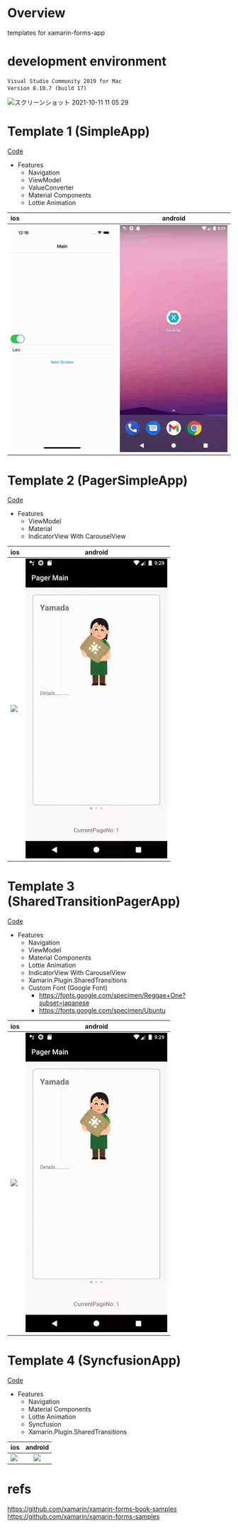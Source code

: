 # Overview

templates for xamarin-forms-app

# development environment

```
Visual Studio Community 2019 for Mac
Version 8.10.7 (build 17)
```

<img width="196" alt="スクリーンショット 2021-10-11 11 05 29" src="https://user-images.githubusercontent.com/16476224/136723264-db49c0b7-79d1-40b3-9a69-0555d8d25e53.png">


# Template 1 (SimpleApp)
[Code](https://github.com/LeoAndo/xamarin-forms-app-templates/tree/main/SimpleApp)<br>
- Features
  - Navigation
  - ViewModel 
  - ValueConverter
  - Material Components
  - Lottie Animation

| ios | android |
|:---|:---:|
|<img src="https://github.com/LeoAndo/xamarin-forms-app-templates/blob/main/SimpleApp/capture/ios.gif" width=320 /> |<img src="https://github.com/LeoAndo/xamarin-forms-app-templates/blob/main/SimpleApp/capture/android.gif" width=320 /> |

# Template 2 (PagerSimpleApp)
[Code](https://github.com/LeoAndo/xamarin-forms-app-templates/tree/main/PagerSimpleApp)<br>
- Features
  - ViewModel
  - Material
  - IndicatorView With CarouselView

| ios | android |
|:---|:---:|
|<img src="https://github.com/LeoAndo/xamarin-forms-app-templates/blob/main/PagerSimpleApp/capture/ios.gif" width=320 /> |<img src="https://github.com/LeoAndo/xamarin-forms-app-templates/blob/main/PagerSimpleApp/capture/android.gif" width=320 /> |


# Template 3 (SharedTransitionPagerApp)
[Code](https://github.com/LeoAndo/xamarin-forms-app-templates/tree/main/SharedTransitionPagerApp)<br>
- Features
  - Navigation
  - ViewModel 
  - Material Components
  - Lottie Animation
  - IndicatorView With CarouselView
  - Xamarin.Plugin.SharedTransitions
  - Custom Font (Google Font)
    - https://fonts.google.com/specimen/Reggae+One?subset=japanese
    - https://fonts.google.com/specimen/Ubuntu 

| ios | android |
|:---|:---:|
|<img src="https://github.com/LeoAndo/xamarin-forms-app-templates/blob/main/SharedTransitionPagerApp/capture/ios.gif" width=320 /> |<img src="https://github.com/LeoAndo/xamarin-forms-app-templates/blob/main/SharedTransitionPagerApp/capture/android.gif" width=320 /> |


# Template 4 (SyncfusionApp)
[Code](https://github.com/LeoAndo/xamarin-forms-app-templates/tree/main/SyncfusionApp)<br>
- Features
  - Navigation
  - Material Components
  - Lottie Animation
  - Syncfusion
  - Xamarin.Plugin.SharedTransitions

| ios | android |
|:---|:---:|
|<img src="https://github.com/LeoAndo/xamarin-forms-app-templates/blob/main/SyncfusionApp/capture/ios.gif" width=320 /> |<img src="https://github.com/LeoAndo/xamarin-forms-app-templates/blob/main/SyncfusionApp/capture/android.gif" width=320 /> |

# refs
https://github.com/xamarin/xamarin-forms-book-samples<br>
https://github.com/xamarin/xamarin-forms-samples<br>
